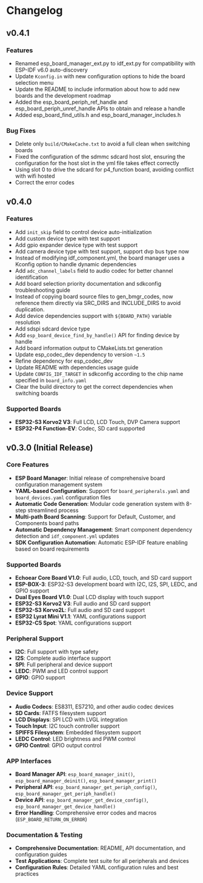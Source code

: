 # Changelog

## v0.4.1

### Features
- Renamed esp_board_manager_ext.py to idf_ext.py for compatibility with ESP-IDF v6.0 auto-discovery
- Update `Kconfig.in` with new configuration options to hide the board selection menu
- Update the README to include information about how to add new boards and the development roadmap
- Added the esp_board_periph_ref_handle and esp_board_periph_unref_handle APIs to obtain and release a handle
- Added esp_board_find_utils.h and esp_board_manager_includes.h

### Bug Fixes
- Delete only `build/CMakeCache.txt` to avoid a full clean when switching boards
- Fixed the configuration of the sdmmc sdcard host slot, ensuring the configuration for the host slot in the yml file takes effect correctly
- Using slot 0 to drive the sdcard for p4_function board, avoiding conflict with wifi hosted
- Correct the error codes

## v0.4.0

### Features
- Add `init_skip` field to control device auto-initialization
- Add custom device type with test support
- Add gpio expander device type with test support
- Add camera device type with test support, support dvp bus type now
- Instead of modifying idf_component.yml, the board manager uses a Kconfig option to handle dynamic dependencies
- Add `adc_channel_labels` field to audio codec for better channel identification
- Add board selection priority documentation and sdkconfig troubleshooting guide
- Instead of copying board source files to gen_bmgr_codes, now reference them directly via SRC_DIRS and INCLUDE_DIRS to avoid duplication.
- Add device dependencies support with `${BOARD_PATH}` variable resolution
- Add sdspi sdcard device type
- Add `esp_board_device_find_by_handle()` API for finding device by handle
- Add board information output to CMakeLists.txt generation
- Update esp_codec_dev dependency to version `~1.5`
- Refine dependency for esp_codec_dev
- Update README with dependencies usage guide
- Update `CONFIG_IDF_TARGET` in sdkconfig according to the chip name specified in `board_info.yaml`
- Clear the build directory to get the correct dependencies when switching boards

### Supported Boards
- **ESP32-S3 Korvo2 V3**: Full LCD, LCD Touch, DVP Camera support
- **ESP32-P4 Function-EV**: Codec, SD card supported

## v0.3.0 (Initial Release)

### Core Features
- **ESP Board Manager**: Initial release of comprehensive board configuration management system
- **YAML-based Configuration**: Support for `board_peripherals.yaml` and `board_devices.yaml` configuration files
- **Automatic Code Generation**: Modular code generation system with 8-step streamlined process
- **Multi-path Board Scanning**: Support for Default, Customer, and Components board paths
- **Automatic Dependency Management**: Smart component dependency detection and `idf_component.yml` updates
- **SDK Configuration Automation**: Automatic ESP-IDF feature enabling based on board requirements

### Supported Boards
- **Echoear Core Board V1.0**: Full audio, LCD, touch, and SD card support
- **ESP-BOX-3**: ESP32-S3 development board with I2C, I2S, SPI, LEDC, and GPIO support
- **Dual Eyes Board V1.0**: Dual LCD display with touch support
- **ESP32-S3 Korvo2 V3**: Full audio and SD card support
- **ESP32-S3 Korvo2L**: Full audio and SD card support
- **ESP32 Lyrat Mini V1.1**: YAML configurations support
- **ESP32-C5 Spot**: YAML configurations support

### Peripheral Support
- **I2C**: Full support with type safety
- **I2S**: Complete audio interface support
- **SPI**: Full peripheral and device support
- **LEDC**: PWM and LED control support
- **GPIO**: GPIO support

### Device Support
- **Audio Codecs**: ES8311, ES7210, and other audio codec devices
- **SD Cards**: FATFS filesystem support
- **LCD Displays**: SPI LCD with LVGL integration
- **Touch Input**: I2C touch controller support
- **SPIFFS Filesystem**: Embedded filesystem support
- **LEDC Control**: LED brightness and PWM control
- **GPIO Control**: GPIO output control

### APP Interfaces
- **Board Manager API**: `esp_board_manager_init()`, `esp_board_manager_deinit()`, `esp_board_manager_print()`
- **Peripheral API**: `esp_board_manager_get_periph_config()`, `esp_board_manager_get_periph_handle()`
- **Device API**: `esp_board_manager_get_device_config()`, `esp_board_manager_get_device_handle()`
- **Error Handling**: Comprehensive error codes and macros (`ESP_BOARD_RETURN_ON_ERROR`)

### Documentation & Testing
- **Comprehensive Documentation**: README, API documentation, and configuration guides
- **Test Applications**: Complete test suite for all peripherals and devices
- **Configuration Rules**: Detailed YAML configuration rules and best practices
